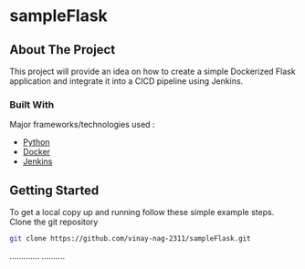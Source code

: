 # sampleFlask

<!-- ABOUT THE PROJECT -->
## About The Project

This project will provide an idea on how to create a simple Dockerized Flask application and integrate it
into a CICD pipeline using Jenkins.

### Built With

Major frameworks/technologies used :
* [Python](https://www.python.org/)
* [Docker](https://www.docker.com/)
* [Jenkins](https://www.jenkins.io/)


<!-- GETTING STARTED -->
## Getting Started

To get a local copy up and running follow these simple example steps.
Clone the git repository
   ```sh
   git clone https://github.com/vinay-nag-2311/sampleFlask.git
   ```

.............
..........

